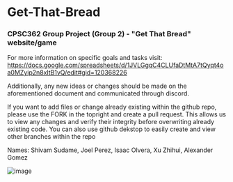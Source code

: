 # Get-That-Bread
### CPSC362 Group Project (Group 2) - "Get That Bread" website/game
For more information on specific goals and tasks visit:
https://docs.google.com/spreadsheets/d/1JVLGgqC4CLUfaDtMtA7tQyqt4oa0MZyip2n8xltB1vQ/edit#gid=120368226

Additionally, any new ideas or changes should be made on the aforementioned document and communicated through discord.

If you want to add files or change already existing within the github repo, please use the FORK in the topright and create 
a pull request. This allows us to view any changes and verify their integrity before overwriting already existing code. You can also use
github dekstop to easily create and view other branches within the repo

Names:
Shivam Sudame, Joel Perez, Isaac Olvera, Xu Zhihui, Alexander Gomez

![image](https://user-images.githubusercontent.com/74622790/155866244-b10bfd82-aaff-4250-aafe-174065cc2c72.png)

